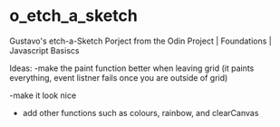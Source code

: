 # o_etch_a_sketch
Gustavo's etch-a-Sketch Porject from the Odin Project | Foundations | Javascript Basiscs

Ideas:
-make the paint function better when leaving grid (it paints everything, event listner fails once you are outside of grid)

-make it look nice

- add other functions such as colours, rainbow, and clearCanvas
